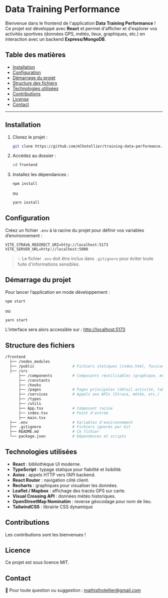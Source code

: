 # Data Training Performance

Bienvenue dans le frontend de l'application **Data Training Performance** !  
Ce projet est développé avec **React** et permet d'afficher et d'explorer vos activités sportives (données GPS, météo, lieux, graphiques, etc.) en interaction avec un backend **Express/MongoDB**.

## Table des matières
- [Installation](#installation)
- [Configuration](#configuration)
- [Démarrage du projet](#démarrage-du-projet)
- [Structure des fichiers](#structure-des-fichiers)
- [Technologies utilisées](#technologies-utilisées)
- [Contributions](#contributions)
- [License](#license)
- [Contact](#contact)

---

## Installation

1. Clonez le projet :
   ```bash
   git clone https://github.com/mlhotellier/training-data-performance.re.git
   ```

2. Accédez au dossier :
   ```bash
   cd frontend
   ```

3. Installez les dépendances :
   ```bash
   npm install
   ```
   ou
   ```bash
   yarn install
   ```

## Configuration

Créez un fichier `.env` à la racine du projet pour définir vos variables d’environnement :

```env
VITE_STRAVA_REDIRECT_URI=http://localhost:5173
VITE_SERVER_URL=http://localhost:5000
```

> 💡 Le fichier `.env` doit être inclus dans `.gitignore` pour éviter toute fuite d'informations sensibles.

## Démarrage du projet

Pour lancer l’application en mode développement :

```bash
npm start
```
ou
```bash
yarn start
```

L’interface sera alors accessible sur : [http://localhost:5173](http://localhost:5173)

## Structure des fichiers

```bash
/frontend
  ├── /nodes_modules
  ├── /public                 # Fichiers statiques (index.html, favicon, etc.)
  ├── /src
      ├── /components         # Composants réutilisables (graphique, météo, etc.)
      ├── /constants
      ├── /hooks
      ├── /pages              # Pages principales (détail activité, tableau de bord, etc.)
      ├── /services           # Appels aux APIs (Strava, météo, etc.)
      ├── /types
      ├── /utils            
      ├── App.tsx             # Composant racine
      ├── index.tsx           # Point d'entrée
      ├── main.tsx 
  ├── .env                    # Variables d'environnement
  ├── .gitignore              # Fichiers ignorés par Git
  ├── README.md               # Ce fichier
  └── package.json            # Dépendances et scripts
```

## Technologies utilisées

- **React** : bibliothèque UI moderne.
- **TypeScript** : typage statique pour fiabilité et lisibilité.
- **Axios** : appels HTTP vers l’API backend.
- **React Router** : navigation côté client.
- **Recharts** : graphiques pour visualiser les données.
- **Leaflet / Mapbox** : affichage des tracés GPS sur carte.
- **Visual Crossing API** : données météo historiques.
- **OpenStreetMap Nominatim** : reverse géocodage pour nom de lieu.
- **TailwindCSS** : librairie CSS dynamique

## Contributions

Les contributions sont les bienvenues !  

## Licence

Ce projet est sous licence MIT.

## Contact

📧 Pour toute question ou suggestion : [mathislhotellier@gmail.com](mailto:mathislhotellier@gmail.com)

